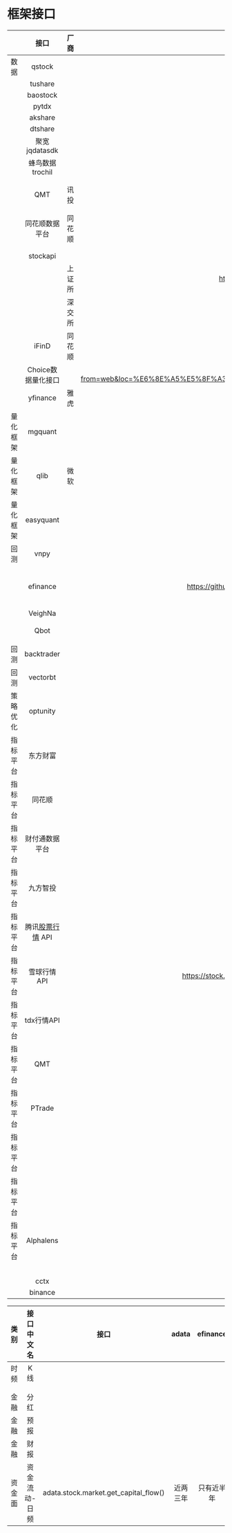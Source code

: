 # 框架接口

|          |                             接口                             |  厂商  |                             链接                             | GitHub | 私域 |                             备注                             |
| -------- | :----------------------------------------------------------: | :----: | :----------------------------------------------------------: | :----: | ---- | :----------------------------------------------------------: |
| 数据     |                            qstock                            |        |                                                              |        |      |                                                              |
|          |                           tushare                            |        |                                                              |        |      |                                                              |
|          |                           baostock                           |        |                                                              |        |      |                                                              |
|          |                            pytdx                             |        |                                                              |        |      |                                                              |
|          |                           akshare                            |        |                                                              |        |      |                                                              |
|          |                           dtshare                            |        |                                                              |        |      |                                                              |
|          |                        聚宽jqdatasdk                         |        |                                                              |        |      |                                                              |
|          |                       蜂鸟数据trochil                        |        |                                                              |        |      |                                                              |
|          |                                                              |        |                                                              |        |      |                                                              |
|          |                                                              |        |                                                              |        |      |                                                              |
|          |                             QMT                              |  讯投  |                                                              |        |      |                           交易接口                           |
|          |                        同花顺数据平台                        | 同花顺 |        https://quant.10jqka.com.cn/view/dataplatform         |        | ✔    | 集合竞价接口<br />行情快照<br />资产负债表<br />同花顺概念分类 |
|          |                           stockapi                           |        |                https://stockapi.com.cn/#/cci                 |        |      |                                                              |
|          |                                                              | 上证所 |     https://www.sseinfo.com/services/assortment/level2/      |        |      |                                                              |
|          |                                                              | 深交所 |           http://www.szsi.cn/cpfw/fwsq/hq/yw-2.htm           |        |      |                                                              |
|          |                            iFinD                             | 同花顺 |                                                              |        |      |                                                              |
|          |                      Choice数据量化接口                      |        | https://quantapi.eastmoney.com/Manual/Index?from=web&loc=%E6%8E%A5%E5%8F%A3%E9%85%8D%E7%BD%AE&ploc=%E6%8E%A5%E5%8F%A3%E9%85%8D%E7%BD%AE |        |      |                                                              |
|          |                           yfinance                           |  雅虎  |            https://github.com/ranaroussi/yfinance            |   ✔    |      |                                                              |
| 量化框架 |                           mgquant                            |        |                                                              |        |      |                                                              |
| 量化框架 |                             qlib                             |  微软  |                                                              |   ✔    |      |                                                              |
| 量化框架 |                          easyquant                           |        |           https://github.com/shidenggui/easyquant            |   ✔    |      |                     支持行情获取以及交易                     |
| 回测     |                             vnpy                             |        |                 https://github.com/vnpy/vnpy                 |   ✔    |      |                                                              |
|          |                           efinance                           |        | https://github.com/Micro-sheep/efinance/tree/main?tab=readme-ov-file |   ✔    |      | efinance不能连国际VPN<br />ef.stock.get_quote_history(stock_code, klt=frequency)接口数据只能取最近40天的5min数据 |
|          |                           VeighNa                            |        |                                                              |   ✔    |      |                                                              |
|          |                             Qbot                             |        |               https://github.com/UFund-Me/Qbot               |   ✔    |      |  智能交易策略 + 回测系统 + 自动化量化交易 + 可视化分析工具   |
| 回测     |                          backtrader                          |        |            https://zhuanlan.zhihu.com/p/461000174            |        |      |                                                              |
| 回测     |                           vectorbt                           |        |       https://github.com/polakowo/vectorbt/tree/master       |   ✔    |      |                           向量量化                           |
| 策略优化 |                           optunity                           |        |                                                              |        |      |                                                              |
| 指标平台 |                           东方财富                           |        |                                                              |        |      |                                                              |
| 指标平台 |                            同花顺                            |        |                                                              |        |      |                                                              |
| 指标平台 |                        财付通数据平台                        |        |                  https://www.caifushuju.cn/                  |        |      |                                                              |
| 指标平台 |                           九方智投                           |        |                 https://www.9fzt.com/?biaoti                 |        |      |                                                              |
| 指标平台 | 腾讯[股票行情](https://www.zhihu.com/search?q=股票行情&search_source=Entity&hybrid_search_source=Entity&hybrid_search_extra={"sourceType"%3A"answer"%2C"sourceId"%3A2854570185}) API |        |                http://qt.gtimg.cn/q=sh600000                 |        |      |                                                              |
| 指标平台 |                         雪球行情 API                         |        | https://stock.xueqiu.com/v5/stock/realtime/quotec.json?symbol=SH600000 |        |      |                                                              |
| 指标平台 |                          tdx行情API                          |        |                                                              |        |      |                      pip install pytdx                       |
| 指标平台 |                             QMT                              |        |                                                              |        |      |                                                              |
| 指标平台 |                            PTrade                            |        |                                                              |        |      |                                                              |
| 指标平台 |                                                              |        |                                                              |        |      |                      pip install TqSdk                       |
| 指标平台 |                                                              |        |                                                              |        |      |                   期货端是直接连CTP的行情                    |
| 指标平台 |                          Alphalens                           |        |           https://github.com/quantopian/alphalens            |        |      |                  分析因子预测未来收益的能力                  |
|          |                                                              |        |                                                              |        |      |                                                              |
|          |                                                              |        |                                                              |        |      |                                                              |
|          |                                                              |        |                                                              |        |      |                                                              |
|          |                                                              |        |                                                              |        |      |                                                              |
|          |                                                              |        |                                                              |        |      |                                                              |
|          |                             cctx                             |        |                                                              |        |      |                                                              |
|          |                           binance                            |        |                                                              |        |      |                                                              |





|  类别  |  接口中文名   |                 接口                  |  adata   |  efinance  | baostock |
| :----: | :-----------: | :-----------------------------------: | :------: | :--------: | :------: |
|  时频  |      K线      |                                       |          |            |          |
|        |               |                                       |          |            |          |
|        |               |                                       |          |            |          |
|  金融  |     分红      |                                       |          |            |          |
|  金融  |     预报      |                                       |          |            |          |
|  金融  |     财报      |                                       |          |            |          |
| 资金面 | 资金流动-日频 | adata.stock.market.get_capital_flow() | 近两三年 | 只有近半年 |    ——    |

